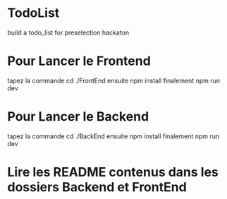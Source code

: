 # TodoList
build a todo_list for preselection hackaton 
#  Pour Lancer le Frontend
tapez la commande cd ./FrontEnd
ensuite npm install
finalement npm run dev
#  Pour Lancer le Backend
tapez la commande cd ./BackEnd
ensuite npm install
finalement npm run dev

# Lire les README contenus dans les dossiers Backend et FrontEnd
